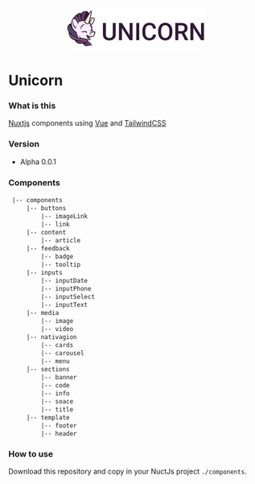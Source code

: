 <p align="center">
  <img src="https://github.com/julioacontreras/unicorn/blob/main/doc/assets/img/logo.png?raw=true" alt="Unicorn Logo" />
</p>

# Unicorn

### What is this

[Nuxtjs](https://nuxtjs.org/) components using [Vue](https://vuejs.org/v2/guide/) and [TailwindCSS](https://tailwindcss.com/)


### Version

* Alpha 0.0.1

### Components

```
 |-- components
     |-- buttons
         |-- imageLink
         |-- link
     |-- content
         |-- article
     |-- feedback
         |-- badge
         |-- tooltip
     |-- inputs
         |-- inputDate
         |-- inputPhone
         |-- inputSelect
         |-- inputText
     |-- media
         |-- image
         |-- video
     |-- nativagion
         |-- cards
         |-- carousel
         |-- menu
     |-- sections
         |-- banner
         |-- code
         |-- info
         |-- soace
         |-- title
     |-- template
         |-- footer
         |-- header
```

### How to use

Download this repository and copy in your NuctJs project `./components`.
